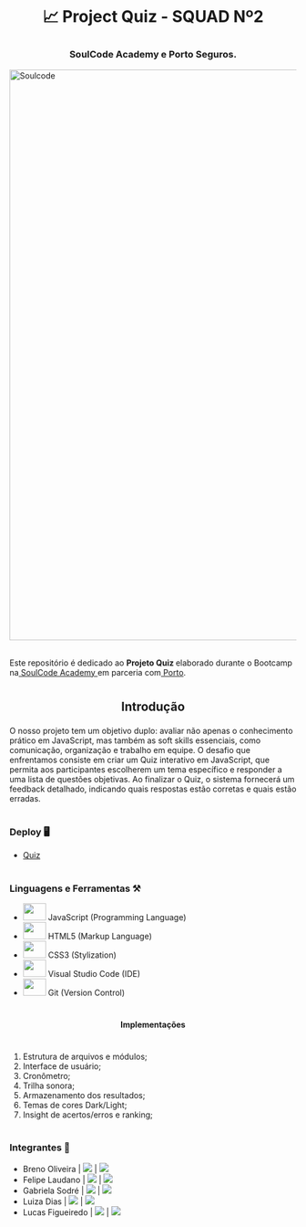<div align="center">
<p> <h1>📈 Project Quiz - SQUAD Nº2</p></h1>

<link rel="stylesheet" href="https://cdn.jsdelivr.net/gh/devicons/devicon@v2.15.1/devicon.min.css">

<h3>SoulCode Academy e Porto Seguros.</h3>
</div>
<img width="1000px" src="https://i.imgur.com/H80get6.jpg" title="Soulcode"/>
<br>
<br>
<p>Este repositório é dedicado ao <strong> Projeto Quiz </strong>elaborado durante o Bootcamp na<a href="https://soulcode.com/" target="_blank"> SoulCode Academy </a>em parceria com<a href="https://www.portoseguro.com.br/" target="_blank"> Porto</a>.</p>

#
<div align="center">
<h2><b> Introdução 

</b></h2>
</div>



O nosso projeto tem um objetivo duplo: avaliar não apenas o conhecimento prático em JavaScript, mas também as soft skills essenciais, como comunicação, organização e trabalho em equipe. O desafio que enfrentamos consiste em criar um Quiz interativo em JavaScript, que permita aos participantes escolherem um tema específico e responder a uma lista de questões objetivas. Ao finalizar o Quiz, o sistema fornecerá um feedback detalhado, indicando quais respostas estão corretas e quais estão erradas. 

#

### **Deploy** 🖥️
 
-   [Quiz](https://domlucaz.github.io/Project-Quiz-Squad2)

#

### **Linguagens e Ferramentas** ⚒️

-   <img src="https://cdn.jsdelivr.net/gh/devicons/devicon/icons/javascript/javascript-original.svg" height="30" width="40"/> JavaScript (Programming Language)
-   <img src="https://cdn.jsdelivr.net/gh/devicons/devicon/icons/html5/html5-original.svg" height="30" width="40"/> HTML5 (Markup Language)
-   <img src="https://cdn.jsdelivr.net/gh/devicons/devicon/icons/css3/css3-original.svg" height="30" width="40"/> CSS3 (Stylization)
-   <img src="https://cdn.jsdelivr.net/gh/devicons/devicon/icons/vscode/vscode-original.svg" height="30" width="40"/> Visual Studio Code (IDE)
-   <img src="https://cdn.jsdelivr.net/gh/devicons/devicon/icons/git/git-original.svg" height="30" width="40"/> Git (Version Control)

#

<div align="center">
<p><b> Implementações </b></p>
</div>

#

1. Estrutura de arquivos e módulos;
2. Interface de usuário;
3. Cronômetro;
4. Trilha sonora;
5. Armazenamento dos resultados;
6. Temas de cores Dark/Light;
7. Insight de acertos/erros e ranking;

#

### **Integrantes** 👥

- Breno Oliveira | <a href="https://www.linkedin.com/in/breno-oliveira-dev/" target="_blank"><img src="https://img.shields.io/badge/-Linkedin-blue" target="_blank"></a> | <a href="https://github.com/breno013" target="_blank"><img src="https://img.shields.io/badge/-Github-gray" target="_blank"></a> 
- Felipe Laudano | <a href="https://www.linkedin.com/in/felipe-laudano/" target="_blank"><img src="https://img.shields.io/badge/-Linkedin-blue" target="_blank"></a> | <a href="https://github.com/felipe-laudano" target="_blank"><img src="https://img.shields.io/badge/-Github-gray" target="_blank"></a> 
- Gabriela Sodré | <a href="https://www.linkedin.com/in/gabrielasodre/" target="_blank"><img src="https://img.shields.io/badge/-Linkedin-blue" target="_blank"></a> | <a href="https://github.com/GabrielaSodre" target="_blank"><img src="https://img.shields.io/badge/-Github-gray" target="_blank"></a> 
- Luiza Dias | <a href="https://www.linkedin.com/in/luiza-dias-9630991a4/" target="_blank"><img src="https://img.shields.io/badge/-Linkedin-blue" target="_blank"></a> | <a href="https://github.com/luizamariads" target="_blank"><img src="https://img.shields.io/badge/-Github-gray" target="_blank"></a> 
- Lucas Figueiredo | <a href="https://www.linkedin.com/in/breno-oliveira-dev/" target="_blank"><img src="https://img.shields.io/badge/-Linkedin-blue" target="_blank"></a> | <a href="https://github.com/DomLucaz" target="_blank"><img src="https://img.shields.io/badge/-Github-gray" target="_blank"></a> 
